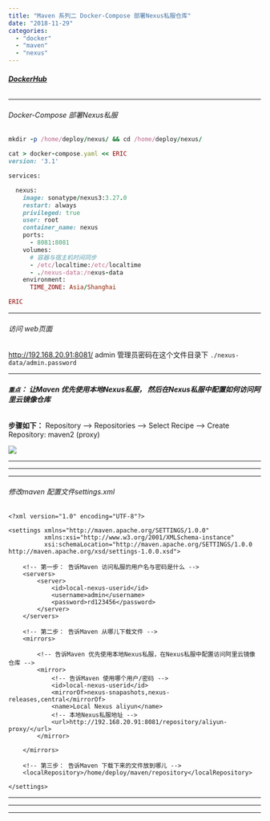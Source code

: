 ```yaml
---
title: "Maven 系列二 Docker-Compose 部署Nexus私服仓库"
date: "2018-11-29"
categories: 
  - "docker"
  - "maven"
  - "nexus"
---
```


###### **[DockerHub](https://hub.docker.com/r/sonatype/nexus3/tags "DockerHub")**

* * *

###### Docker-Compose 部署Nexus私服

```ruby
mkdir -p /home/deploy/nexus/ && cd /home/deploy/nexus/

cat > docker-compose.yaml << ERIC
version: '3.1'

services:

  nexus:
    image: sonatype/nexus3:3.27.0
    restart: always
    privileged: true
    user: root
    container_name: nexus
    ports:
      - 8081:8081
    volumes:
      # 容器与宿主机时间同步
      - /etc/localtime:/etc/localtime
      - ./nexus-data:/nexus-data
    environment:
      TIME_ZONE: Asia/Shanghai

ERIC

```

* * *

###### 访问 web页面

http://192.168.20.91:8081/ admin 管理员密码在这个文件目录下 `./nexus-data/admin.password`

* * *

###### **`重点`： 让Maven 优先使用本地Nexus私服， 然后在Nexus私服中配置如何访问阿里云镜像仓库**

**步骤如下：** Repository --> Repositories --> Select Recipe --> Create Repository: maven2 (proxy)

![](http://qiniu.dev-share.top/image/maven-aliyun-proxy.png)

* * *

* * *

* * *

###### 修改maven 配置文件settings.xml

```markup
<?xml version="1.0" encoding="UTF-8"?>

<settings xmlns="http://maven.apache.org/SETTINGS/1.0.0"
          xmlns:xsi="http://www.w3.org/2001/XMLSchema-instance"
          xsi:schemaLocation="http://maven.apache.org/SETTINGS/1.0.0 http://maven.apache.org/xsd/settings-1.0.0.xsd">

    <!-- 第一步： 告诉Maven 访问私服的用户名与密码是什么 -->
    <servers>
        <server>
            <id>local-nexus-userid</id>
            <username>admin</username>
            <password>rd123456</password>
        </server>
    </servers>

    <!-- 第二步： 告诉Maven 从哪儿下载文件 -->
    <mirrors>

        <!-- 告诉Maven 优先使用本地Nexus私服，在Nexus私服中配置访问阿里云镜像仓库 -->
        <mirror>
            <!-- 告诉Maven 使用哪个用户/密码 -->
            <id>local-nexus-userid</id>
            <mirrorOf>nexus-snapashots,nexus-releases,central</mirrorOf>
            <name>Local Nexus aliyun</name>
            <!-- 本地Nexus私服地址 -->
            <url>http://192.168.20.91:8081/repository/aliyun-proxy/</url>
        </mirror>

    </mirrors>

    <!-- 第三步： 告诉Maven 下载下来的文件放到哪儿 -->
    <localRepository>/home/deploy/maven/repository</localRepository>

</settings>

```

* * *

* * *

* * *
